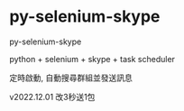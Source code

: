 # py-selenium-skype
py-selenium-skype

python + selenium + skype + task scheduler

定時啟動, 自動搜尋群組並發送訊息

v2022.12.01
改3秒送1包